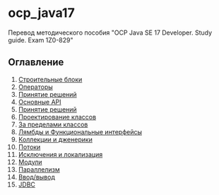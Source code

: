 # ocp_java17
Перевод методического пособия "OCP Java SE 17 Developer. Study guide. Exam 1Z0-829"

## Оглавление

1. <a href="https://github.com/ilyaizvekov/ocp_java17/blob/main/.idea/chapters/chapter%201/Chapter%201.md">Строительные блоки</a>
2. <a href="https://github.com/ilyaizvekov/ocp_java17/blob/main/.idea/chapters/chapter%202/Chapter%202.md">Операторы</a>
3. <a href="https://github.com/ilyaizvekov/ocp_java17/blob/main/.idea/chapters/chapter%203/Chapter%203.md">Принятие решений</a>
4. <a href="https://github.com/ilyaizvekov/ocp_java17/blob/main/.idea/chapters/chapter%204/Chapter%204.md">Основные API</a>
5. <a href="https://github.com/ilyaizvekov/ocp_java17/blob/main/.idea/chapters/chapter%203/Chapter%205.md">Принятие решений</a>
6. <a href="https://github.com/ilyaizvekov/ocp_java17/blob/main/.idea/chapters/chapter%203/Chapter%206.md">Проектирование классов</a>
7. <a href="https://github.com/ilyaizvekov/ocp_java17/blob/main/.idea/chapters/chapter%203/Chapter%207.md">За пределами классов</a>
8. <a href="https://github.com/ilyaizvekov/ocp_java17/blob/main/.idea/chapters/chapter%203/Chapter%208.md">Лямбды и Функциональные интерфейсы</a>
9. <a href="https://github.com/ilyaizvekov/ocp_java17/blob/main/.idea/chapters/chapter%203/Chapter%209.md">Коллекции и дженерики</a>
10. <a href="https://github.com/ilyaizvekov/ocp_java17/blob/main/.idea/chapters/chapter%203/Chapter%2010.md">Потоки</a>
11. <a href="https://github.com/ilyaizvekov/ocp_java17/blob/main/.idea/chapters/chapter%203/Chapter%2011.md">Исключения и локализация</a>
12. <a href="https://github.com/ilyaizvekov/ocp_java17/blob/main/.idea/chapters/chapter%203/Chapter%2012.md">Модули</a>
13. <a href="https://github.com/ilyaizvekov/ocp_java17/blob/main/.idea/chapters/chapter%203/Chapter%2013.md">Параллелизм</a>
14. <a href="https://github.com/ilyaizvekov/ocp_java17/blob/main/.idea/chapters/chapter%203/Chapter%2014.md">Ввод/вывод</a>
15. <a href="https://github.com/ilyaizvekov/ocp_java17/blob/main/.idea/chapters/chapter%203/Chapter%2015.md">JDBC</a>

